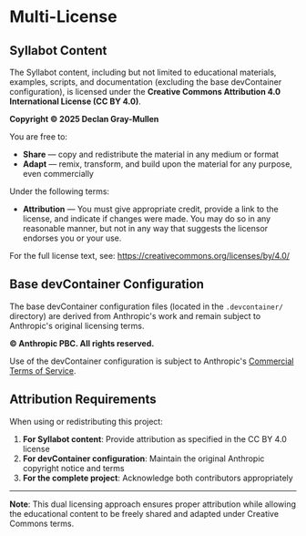 # Multi-License

## Syllabot Content

The Syllabot content, including but not limited to educational materials, examples, scripts, and documentation (excluding the base devContainer configuration), is licensed under the **Creative Commons Attribution 4.0 International License (CC BY 4.0)**.

**Copyright © 2025 Declan Gray-Mullen**

You are free to:
- **Share** — copy and redistribute the material in any medium or format
- **Adapt** — remix, transform, and build upon the material for any purpose, even commercially

Under the following terms:
- **Attribution** — You must give appropriate credit, provide a link to the license, and indicate if changes were made. You may do so in any reasonable manner, but not in any way that suggests the licensor endorses you or your use.

For the full license text, see: https://creativecommons.org/licenses/by/4.0/

## Base devContainer Configuration

The base devContainer configuration files (located in the `.devcontainer/` directory) are derived from Anthropic's work and remain subject to Anthropic's original licensing terms.

**© Anthropic PBC. All rights reserved.**

Use of the devContainer configuration is subject to Anthropic's [Commercial Terms of Service](https://www.anthropic.com/legal/commercial-terms).

## Attribution Requirements

When using or redistributing this project:

1. **For Syllabot content**: Provide attribution as specified in the CC BY 4.0 license
2. **For devContainer configuration**: Maintain the original Anthropic copyright notice and terms
3. **For the complete project**: Acknowledge both contributors appropriately

---

**Note**: This dual licensing approach ensures proper attribution while allowing the educational content to be freely shared and adapted under Creative Commons terms.
